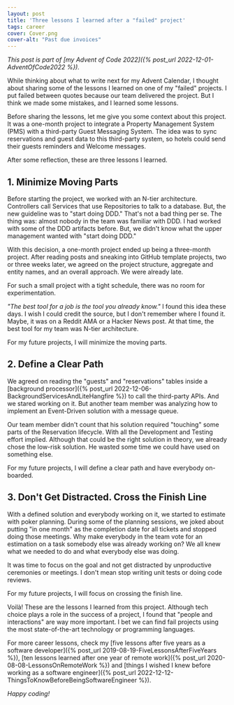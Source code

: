 ```yaml
---
layout: post
title: 'Three lessons I learned after a "failed" project'
tags: career
cover: Cover.png
cover-alt: "Past due invoices" 
---
```


_This post is part of [my Advent of Code 2022]({% post_url 2022-12-01-AdventOfCode2022 %})._

While thinking about what to write next for my Advent Calendar, I thought about sharing some of the lessons I learned on one of my "failed" projects. I put failed between quotes because our team delivered the project. But I think we made some mistakes, and I learned some lessons.

Before sharing the lessons, let me give you some context about this project. It was a one-month project to integrate a Property Management System (PMS) with a third-party Guest Messaging System. The idea was to sync reservations and guest data to this third-party system, so hotels could send their guests reminders and Welcome messages.

After some reflection, these are three lessons I learned.

## 1. Minimize Moving Parts

Before starting the project, we worked with an N-tier architecture. Controllers call Services that use Repositories to talk to a database. But, the new guideline was to "start doing DDD." That's not a bad thing per se. The thing was: almost nobody in the team was familiar with DDD. I had worked with some of the DDD artifacts before. But, we didn't know what the upper management wanted with "start doing DDD." 

With this decision, a one-month project ended up being a three-month project. After reading posts and sneaking into GitHub template projects, two or three weeks later, we agreed on the project structure, aggregate and entity names, and an overall approach. We were already late.

For such a small project with a tight schedule, there was no room for experimentation.

_"The best tool for a job is the tool you already know."_ I found this idea these days. I wish I could credit the source, but I don't remember where I found it. Maybe, it was on a Reddit AMA or a Hacker News post. At that time, the best tool for my team was N-tier architecture.

For my future projects, I will minimize the moving parts.

## 2. Define a Clear Path

We agreed on reading the "guests" and "reservations" tables inside a [background processor]({% post_url 2022-12-06-BackgroundServicesAndLiteHangfire %}) to call the third-party APIs. And we stared working on it. But another team member was analyzing how to implement an Event-Driven solution with a message queue.

Our team member didn't count that his solution required "touching" some parts of the Reservation lifecycle. With all the Development and Testing effort implied. Although that could be the right solution in theory, we already chose the low-risk solution. He wasted some time we could have used on something else. 

For my future projects, I will define a clear path and have everybody on-boarded.

## 3. Don't Get Distracted. Cross the Finish Line

With a defined solution and everybody working on it, we started to estimate with poker planning. During some of the planning sessions, we joked about putting "in one month" as the completion date for all tickets and stopped doing those meetings. Why make everybody in the team vote for an estimation on a task somebody else was already working on? We all knew what we needed to do and what everybody else was doing. 

It was time to focus on the goal and not get distracted by unproductive ceremonies or meetings. I don't mean stop writing unit tests or doing code reviews. 

For my future projects, I will focus on crossing the finish line.

Voilà! These are the lessons I learned from this project. Although tech choice plays a role in the success of a project, I found that "people and interactions" are way more important. I bet we can find fail projects using the most state-of-the-art technology or programming languages.

For more career lessons, check my [five lessons after five years as a software developer]({% post_url 2019-08-19-FiveLessonsAfterFiveYears %}), [ten lessons learned after one year of remote work]({% post_url 2020-08-08-LessonsOnRemoteWork %}) and [things I wished I knew before working as a software engineer]({% post_url 2022-12-12-ThingsToKnowBeforeBeingSoftwareEngineer %}).

_Happy coding!_